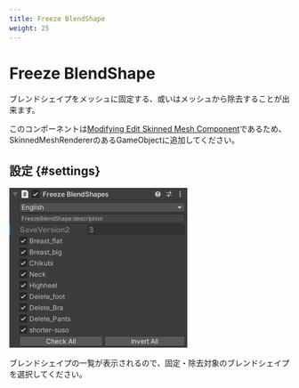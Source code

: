 ```yaml
---
title: Freeze BlendShape
weight: 25
---
```


# Freeze BlendShape

ブレンドシェイプをメッシュに固定する、或いはメッシュから除去することが出来ます。

このコンポーネントは[Modifying Edit Skinned Mesh Component](../edit-skinned-mesh-components#modifying-component)であるため、SkinnedMeshRendererのあるGameObjectに追加してください。

## 設定 {#settings}

![component.png](component.png)

ブレンドシェイプの一覧が表示されるので、固定・除去対象のブレンドシェイプを選択してください。
